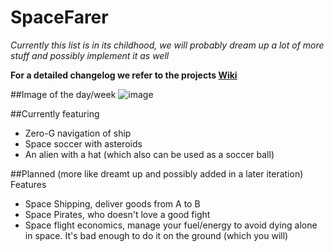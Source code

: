 # SpaceFarer
*Currently this list is in its childhood, we will probably dream up a lot of more stuff and possibly implement it as well*

**For a detailed changelog we refer to the projects [Wiki](https://github.com/SpaceFarerOrg/SpaceFarer/wiki)**

##Image of the day/week
![image](https://cloud.githubusercontent.com/assets/2298607/23000235/ea144ffa-f3df-11e6-9c00-6d4bd376cf39.png)

##Currently featuring
- Zero-G navigation of ship
- Space soccer with asteroids
- An alien with a hat (which also can be used as a soccer ball)

##Planned (more like dreamt up and possibly added in a later iteration) Features
- Space Shipping, deliver goods from A to B
- Space Pirates, who doesn't love a good fight
- Space flight economics, manage your fuel/energy to avoid dying alone in space. It's bad enough to do it on the ground (which you will)

